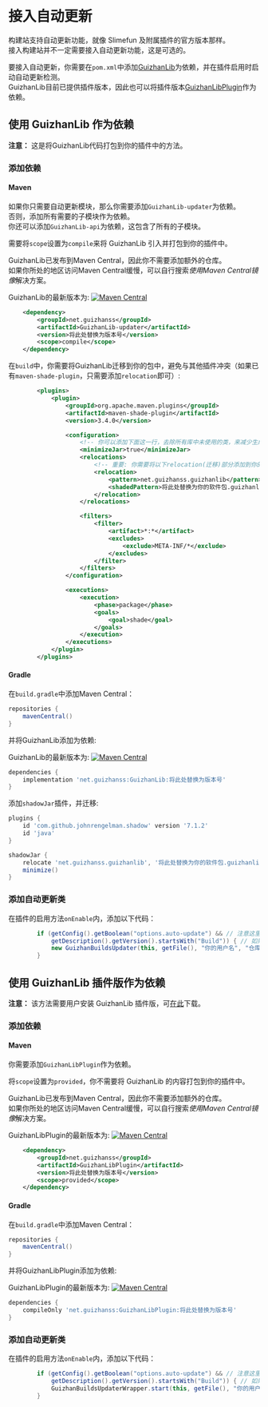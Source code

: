 # 接入自动更新

构建站支持自动更新功能，就像 Slimefun 及附属插件的官方版本那样。  
接入构建站并不一定需要接入自动更新功能，这是可选的。  

要接入自动更新，你需要在`pom.xml`中添加[GuizhanLib](https://github.com/ybw0014/GuizhanLib)为依赖，并在插件启用时启动自动更新检测。  
GuizhanLib目前已提供插件版本，因此也可以将插件版本[GuizhanLibPlugin](https://github.com/ybw0014/GuizhanLibPlugin)作为依赖。

## 使用 GuizhanLib 作为依赖

**注意：** 这是将GuizhanLib代码打包到你的插件中的方法。

### 添加依赖

#### Maven

如果你只需要自动更新模块，那么你需要添加`GuizhanLib-updater`为依赖。  
否则，添加所有需要的子模块作为依赖。  
你还可以添加`GuizhanLib-api`为依赖，这包含了所有的子模块。

需要将`scope`设置为`compile`来将 GuizhanLib 引入并打包到你的插件中。

GuizhanLib已发布到Maven Central，因此你不需要添加额外的仓库。  
如果你所处的地区访问Maven Central缓慢，可以自行搜索*使用Maven Central镜像*解决方案。

GuizhanLib的最新版本为: [![Maven Central](https://img.shields.io/maven-central/v/net.guizhanss/GuizhanLib.svg?label=Maven%20Central)](https://search.maven.org/search?q=g:%22net.guizhanss%22%20AND%20a:%22GuizhanLib%22)


```xml
    <dependency>
        <groupId>net.guizhanss</groupId>
        <artifactId>GuizhanLib-updater</artifactId>
        <version>将此处替换为版本号</version>
        <scope>compile</scope>
    </dependency>
```

在`build`中，你需要将GuizhanLib迁移到你的包中，避免与其他插件冲突（如果已有`maven-shade-plugin`，只需要添加`relocation`即可）:

```xml
        <plugins>
            <plugin>
                <groupId>org.apache.maven.plugins</groupId>
                <artifactId>maven-shade-plugin</artifactId>
                <version>3.4.0</version>

                <configuration>
                    <!-- 你可以添加下面这一行，去除所有库中未使用的类，来减少生成jar的大小，非必须，但建议开启 -->
                    <minimizeJar>true</minimizeJar>
                    <relocations>
                        <!-- 重要: 你需要将以下relocation(迁移)部分添加到你的pom.xml中 -->
                        <relocation>
                            <pattern>net.guizhanss.guizhanlib</pattern>
                            <shadedPattern>将此处替换为你的软件包.guizhanlib</shadedPattern>
                        </relocation>
                    </relocations>

                    <filters>
                        <filter>
                            <artifact>*:*</artifact>
                            <excludes>
                                <exclude>META-INF/*</exclude>
                            </excludes>
                        </filter>
                    </filters>
                </configuration>

                <executions>
                    <execution>
                        <phase>package</phase>
                        <goals>
                            <goal>shade</goal>
                        </goals>
                    </execution>
                </executions>
            </plugin>
        </plugins>
```

#### Gradle

在`build.gradle`中添加Maven Central：

```groovy
repositories {
    mavenCentral()
}
```

并将GuizhanLib添加为依赖:

GuizhanLib的最新版本为: [![Maven Central](https://img.shields.io/maven-central/v/net.guizhanss/GuizhanLib.svg?label=Maven%20Central)](https://search.maven.org/search?q=g:%22net.guizhanss%22%20AND%20a:%22GuizhanLib%22)

```groovy
dependencies {
    implementation 'net.guizhanss:GuizhanLib:将此处替换为版本号'
}
```

添加`shadowJar`插件，并迁移:

```groovy
plugins {
    id 'com.github.johnrengelman.shadow' version '7.1.2'
    id 'java'
}

shadowJar {
    relocate 'net.guizhanss.guizhanlib', '将此处替换为你的软件包.guizhanlib'
    minimize()
}
```

### 添加自动更新类

在插件的启用方法`onEnable`内，添加以下代码：

```java
        if (getConfig().getBoolean("options.auto-update") && // 注意这里，需要与config.yml中配置项的路径一致
            getDescription().getVersion().startsWith("Build")) { // 如果你修改了版本格式，按需修改。你也可以去除这一部分
            new GuizhanBuildsUpdater(this, getFile(), "你的用户名", "仓库名", "分支", false).start(); // 必须修改
        }
```


## 使用 GuizhanLib 插件版作为依赖

**注意：** 该方法需要用户安装 GuizhanLib 插件版，可[在此](https://builds.guizhanss.net/ybw0014/GuizhanLibPlugin/master)下载。

### 添加依赖

#### Maven

你需要添加`GuizhanLibPlugin`作为依赖。

将`scope`设置为`provided`，你不需要将 GuizhanLib 的内容打包到你的插件中。

GuizhanLib已发布到Maven Central，因此你不需要添加额外的仓库。  
如果你所处的地区访问Maven Central缓慢，可以自行搜索*使用Maven Central镜像*解决方案。

GuizhanLibPlugin的最新版本为: [![Maven Central](https://img.shields.io/maven-central/v/net.guizhanss/GuizhanLibPlugin.svg?label=Maven%20Central)](https://search.maven.org/search?q=g:%22net.guizhanss%22%20AND%20a:%22GuizhanLibPlugin%22)


```xml
    <dependency>
        <groupId>net.guizhanss</groupId>
        <artifactId>GuizhanLibPlugin</artifactId>
        <version>将此处替换为版本号</version>
        <scope>provided</scope>
    </dependency>
```


#### Gradle

在`build.gradle`中添加Maven Central：

```groovy
repositories {
    mavenCentral()
}
```

并将GuizhanLibPlugin添加为依赖:

GuizhanLibPlugin的最新版本为: [![Maven Central](https://img.shields.io/maven-central/v/net.guizhanss/GuizhanLibPlugin.svg?label=Maven%20Central)](https://search.maven.org/search?q=g:%22net.guizhanss%22%20AND%20a:%22GuizhanLibPlugin%22)

```groovy
dependencies {
    compileOnly 'net.guizhanss:GuizhanLibPlugin:将此处替换为版本号'
}
```

### 添加自动更新类

在插件的启用方法`onEnable`内，添加以下代码：

```java
        if (getConfig().getBoolean("options.auto-update") && // 注意这里，需要与config.yml中配置项的路径一致
            getDescription().getVersion().startsWith("Build")) { // 如果你修改了版本格式，按需修改。你也可以去除这一部分
            GuizhanBuildsUpdaterWrapper.start(this, getFile(), "你的用户名", "仓库名", "分支", false); // 必须修改
        }
```

